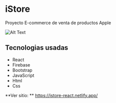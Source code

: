 # iStore

Proyecto E-commerce de venta de productos Apple

![Alt Text](https://media3.giphy.com/media/vF8HTFGJF1TML4mUQA/giphy.gif?cid=790b7611f9ff05806c19c4b04778381fcca52305e7e6bdd1&rid=giphy.gif&ct=g)
## Tecnologias usadas

- React
- Firebase
- Bootstrap
- JavaScript
- Html
- Css

**Ver sitio: ** https://istore-react.netlify.app/
